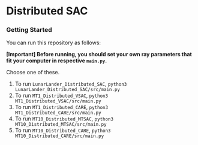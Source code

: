 # Distributed SAC

### Getting Started

You can run this repository as follows:

**[Important] Before running, you should set your own ray parameters that fit your computer in respective `main.py`.**

Choose one of these.

1. To run `LunarLander_Distributed_SAC`, `python3 LunarLander_Distributed_SAC/src/main.py`
2. To run `MT1_Distributed_VSAC`, `python3 MT1_Distributed_VSAC/src/main.py`
3. To run `MT1_Distributed_CARE`, `python3 MT1_Distributed_CARE/src/main.py`
4. To run `MT10_Distributed_MTSAC`, `python3 MT10_Distributed_MTSAC/src/main.py`
5. To run `MT10_Distributed_CARE`, `python3 MT10_Distributed_CARE/src/main.py`
